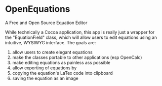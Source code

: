 # OpenEquations
A Free and Open Source Equation Editor

While technically a Cocoa application, this app is really just a wrapper for the "EquationField" class, which will allow users to edit equations using an intuitive, WYSIWYG interface. The goals are:

1. allow users to create elegant equations
2. make the classes portable to other applications (esp OpenCalc)
3. make editing equations as painless ass possible
4. allow exporting of equations by
  1. copying the equation's LaTex code into clipboard
  2. saving the equation as an image
